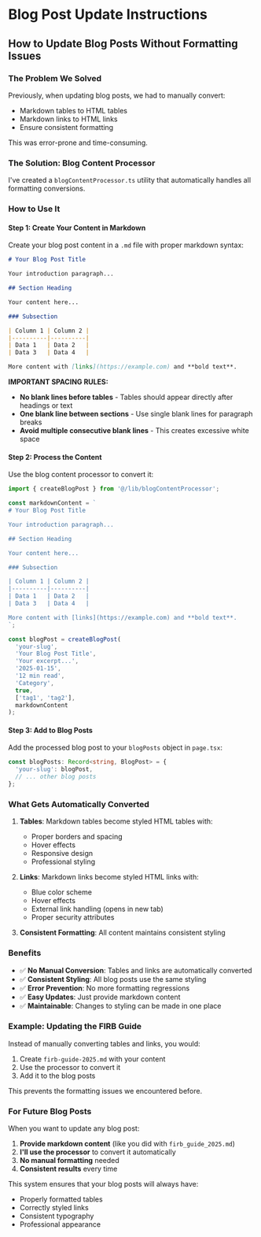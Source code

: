 # Blog Post Update Instructions

## How to Update Blog Posts Without Formatting Issues

### The Problem We Solved
Previously, when updating blog posts, we had to manually convert:
- Markdown tables to HTML tables
- Markdown links to HTML links
- Ensure consistent formatting

This was error-prone and time-consuming.

### The Solution: Blog Content Processor

I've created a `blogContentProcessor.ts` utility that automatically handles all formatting conversions.

### How to Use It

#### Step 1: Create Your Content in Markdown
Create your blog post content in a `.md` file with proper markdown syntax:

```markdown
# Your Blog Post Title

Your introduction paragraph...

## Section Heading

Your content here...

### Subsection

| Column 1 | Column 2 |
|----------|----------|
| Data 1   | Data 2   |
| Data 3   | Data 4   |

More content with [links](https://example.com) and **bold text**.
```

**IMPORTANT SPACING RULES:**
- **No blank lines before tables** - Tables should appear directly after headings or text
- **One blank line between sections** - Use single blank lines for paragraph breaks
- **Avoid multiple consecutive blank lines** - This creates excessive white space

#### Step 2: Process the Content
Use the blog content processor to convert it:

```typescript
import { createBlogPost } from '@/lib/blogContentProcessor';

const markdownContent = `
# Your Blog Post Title

Your introduction paragraph...

## Section Heading

Your content here...

### Subsection

| Column 1 | Column 2 |
|----------|----------|
| Data 1   | Data 2   |
| Data 3   | Data 4   |

More content with [links](https://example.com) and **bold text**.
`;

const blogPost = createBlogPost(
  'your-slug',
  'Your Blog Post Title',
  'Your excerpt...',
  '2025-01-15',
  '12 min read',
  'Category',
  true,
  ['tag1', 'tag2'],
  markdownContent
);
```

#### Step 3: Add to Blog Posts
Add the processed blog post to your `blogPosts` object in `page.tsx`:

```typescript
const blogPosts: Record<string, BlogPost> = {
  'your-slug': blogPost,
  // ... other blog posts
};
```

### What Gets Automatically Converted

1. **Tables**: Markdown tables become styled HTML tables with:
   - Proper borders and spacing
   - Hover effects
   - Responsive design
   - Professional styling

2. **Links**: Markdown links become styled HTML links with:
   - Blue color scheme
   - Hover effects
   - External link handling (opens in new tab)
   - Proper security attributes

3. **Consistent Formatting**: All content maintains consistent styling

### Benefits

- ✅ **No Manual Conversion**: Tables and links are automatically converted
- ✅ **Consistent Styling**: All blog posts use the same styling
- ✅ **Error Prevention**: No more formatting regressions
- ✅ **Easy Updates**: Just provide markdown content
- ✅ **Maintainable**: Changes to styling can be made in one place

### Example: Updating the FIRB Guide

Instead of manually converting tables and links, you would:

1. Create `firb-guide-2025.md` with your content
2. Use the processor to convert it
3. Add it to the blog posts

This prevents the formatting issues we encountered before.

### For Future Blog Posts

When you want to update any blog post:

1. **Provide markdown content** (like you did with `firb_guide_2025.md`)
2. **I'll use the processor** to convert it automatically
3. **No manual formatting** needed
4. **Consistent results** every time

This system ensures that your blog posts will always have:
- Properly formatted tables
- Correctly styled links
- Consistent typography
- Professional appearance
